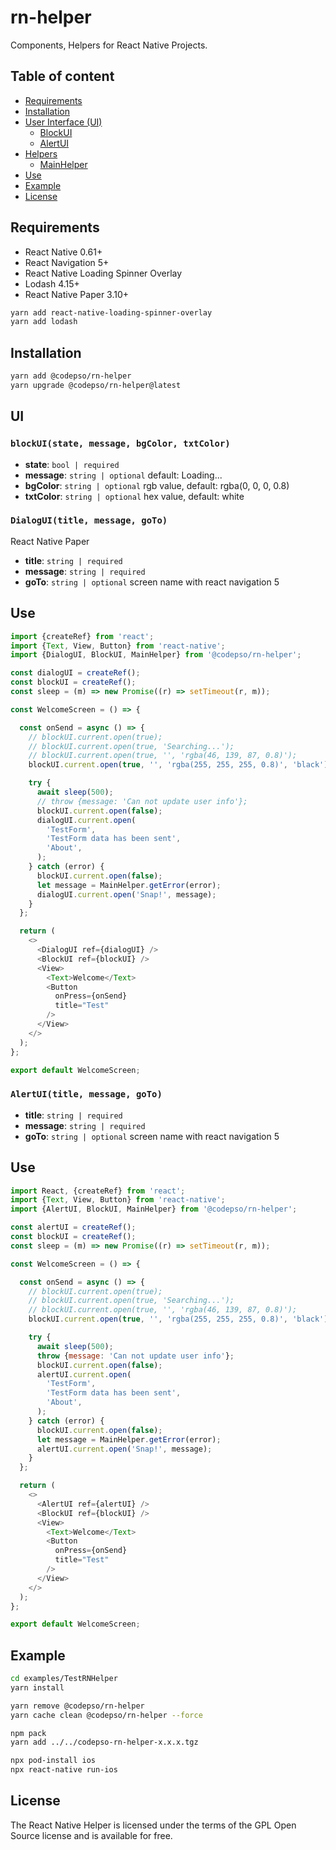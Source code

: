 # rn-helper
Components, Helpers for React Native Projects.
## Table of content
- [Requirements](#requirements)
- [Installation](#installation)
- [User Interface (UI)](#ui)
    - [BlockUI](#blockui)
    - [AlertUI](#alertui)
- [Helpers](#mainhelper)
    - [MainHelper](#mainhelper)
- [Use](#use)
- [Example](#example)
- [License](#license)
## Requirements
 - React Native 0.61+
 - React Navigation 5+
 - React Native Loading Spinner Overlay
 - Lodash 4.15+
 - React Native Paper 3.10+
 ```bash
yarn add react-native-loading-spinner-overlay
yarn add lodash
 ```
## Installation
```bash
yarn add @codepso/rn-helper
yarn upgrade @codepso/rn-helper@latest
```
## UI
### `blockUI(state, message, bgColor, txtColor)`
* **state**: `bool | required`
* **message**: `string | optional` default: Loading...
* **bgColor**: `string | optional` rgb value, default: rgba(0, 0, 0, 0.8)
* **txtColor**: `string | optional` hex value, default: white
### `DialogUI(title, message, goTo)`
React Native Paper
* **title**: `string | required`
* **message**: `string | required`
* **goTo**: `string | optional` screen name with react navigation 5
## Use
```javascript
import {createRef} from 'react';
import {Text, View, Button} from 'react-native';
import {DialogUI, BlockUI, MainHelper} from '@codepso/rn-helper';

const dialogUI = createRef();
const blockUI = createRef();
const sleep = (m) => new Promise((r) => setTimeout(r, m));

const WelcomeScreen = () => {

  const onSend = async () => {
    // blockUI.current.open(true);
    // blockUI.current.open(true, 'Searching...');
    // blockUI.current.open(true, '', 'rgba(46, 139, 87, 0.8)');
    blockUI.current.open(true, '', 'rgba(255, 255, 255, 0.8)', 'black');

    try {
      await sleep(500);
      // throw {message: 'Can not update user info'};
      blockUI.current.open(false);
      dialogUI.current.open(
        'TestForm',
        'TestForm data has been sent',
        'About',
      );
    } catch (error) {
      blockUI.current.open(false);
      let message = MainHelper.getError(error);
      dialogUI.current.open('Snap!', message);
    }
  };

  return (
    <>
      <DialogUI ref={dialogUI} />
      <BlockUI ref={blockUI} />
      <View>
        <Text>Welcome</Text>
        <Button
          onPress={onSend}
          title="Test"
        />
      </View>
    </>
  );
};

export default WelcomeScreen;
```
### `AlertUI(title, message, goTo)`
* **title**: `string | required`
* **message**: `string | required`
* **goTo**: `string | optional` screen name with react navigation 5
## Use
```javascript
import React, {createRef} from 'react';
import {Text, View, Button} from 'react-native';
import {AlertUI, BlockUI, MainHelper} from '@codepso/rn-helper';

const alertUI = createRef();
const blockUI = createRef();
const sleep = (m) => new Promise((r) => setTimeout(r, m));

const WelcomeScreen = () => {

  const onSend = async () => {
    // blockUI.current.open(true);
    // blockUI.current.open(true, 'Searching...');
    // blockUI.current.open(true, '', 'rgba(46, 139, 87, 0.8)');
    blockUI.current.open(true, '', 'rgba(255, 255, 255, 0.8)', 'black');

    try {
      await sleep(500);
      throw {message: 'Can not update user info'};
      blockUI.current.open(false);
      alertUI.current.open(
        'TestForm',
        'TestForm data has been sent',
        'About',
      );
    } catch (error) {
      blockUI.current.open(false);
      let message = MainHelper.getError(error);
      alertUI.current.open('Snap!', message);
    }
  };

  return (
    <>
      <AlertUI ref={alertUI} />
      <BlockUI ref={blockUI} />
      <View>
        <Text>Welcome</Text>
        <Button
          onPress={onSend}
          title="Test"
        />
      </View>
    </>
  );
};

export default WelcomeScreen;
```
## Example
```bash
cd examples/TestRNHelper
yarn install

yarn remove @codepso/rn-helper
yarn cache clean @codepso/rn-helper --force

npm pack
yarn add ../../codepso-rn-helper-x.x.x.tgz

npx pod-install ios
npx react-native run-ios
```
## License
The React Native Helper is licensed under the terms of the GPL Open Source license and is available for free.
